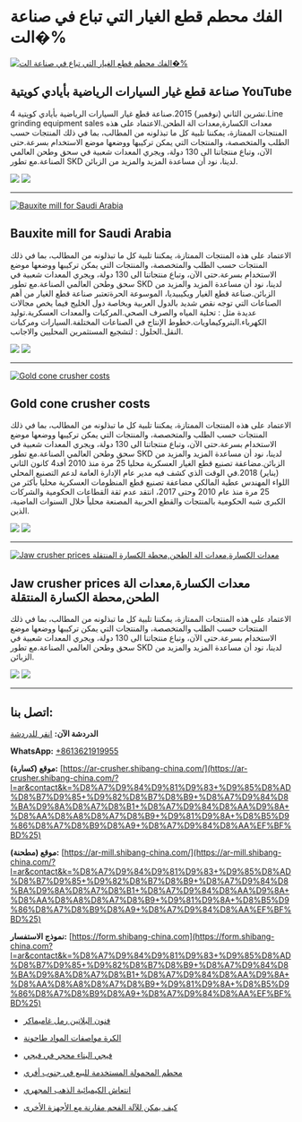 # الفك محطم قطع الغيار التي تباع في صناعة الت�%

<a href="https://swt.shibang-china.com/?l=ar&img&k=%D8%A7%D9%84%D9%81%D9%83+%D9%85%D8%AD%D8%B7%D9%85+%D9%82%D8%B7%D8%B9+%D8%A7%D9%84%D8%BA%D9%8A%D8%A7%D8%B1+%D8%A7%D9%84%D8%AA%D9%8A+%D8%AA%D8%A8%D8%A7%D8%B9+%D9%81%D9%8A+%D8%B5%D9%86%D8%A7%D8%B9%D8%A9+%D8%A7%D9%84%D8%AA%EF%BF%BD%25" target="_blank">![الفك محطم قطع الغيار التي تباع في صناعة الت�%](http://static.shibang-china.com/all-800x300/199.jpg)</a>

## صناعة قطع غيار السيارات الرياضية بأيادي كويتية YouTube
4 تشرين الثاني (نوفمبر) 2015.صناعة قطع غيار السيارات الرياضية بأيادي كويتية.Line grinding equipment sales معدات الكسارة,معدات الة الطحن.الاعتماد على هذه المنتجات الممتازة، يمكننا تلبية كل ما تبذلونه من المطالب، بما في ذلك المنتجات حسب الطلب والمتخصصة، والمنتجات التي يمكن تركيبها ووضعها موضع الاستخدام بسرعة.حتى الآن، وتباع منتجاتنا الى 130 دولة، ويجري المعدات شعبية في سحق وطحن العالمي الصناعة.مع تطور SKD لدينا، نود أن مساعدة المزيد والمزيد من الزبائن.


<a href="https://whatsapp.shibangsoft.com/WhatsApp.php" target="_blank" title="WhatsApp">![](http://static.shibang-china.com/icon/whatsapp.png)</a> <a href="https://swt.shibang-china.com/?l=ar&icon&k=%D8%A7%D9%84%D9%81%D9%83+%D9%85%D8%AD%D8%B7%D9%85+%D9%82%D8%B7%D8%B9+%D8%A7%D9%84%D8%BA%D9%8A%D8%A7%D8%B1+%D8%A7%D9%84%D8%AA%D9%8A+%D8%AA%D8%A8%D8%A7%D8%B9+%D9%81%D9%8A+%D8%B5%D9%86%D8%A7%D8%B9%D8%A9+%D8%A7%D9%84%D8%AA%EF%BF%BD%25" target="_blank">![](http://static.shibang-china.com/icon/chat-ar.png)</a>

---

<a href="https://swt.shibang-china.com/?l=ar&img&k=%D8%A7%D9%84%D9%81%D9%83+%D9%85%D8%AD%D8%B7%D9%85+%D9%82%D8%B7%D8%B9+%D8%A7%D9%84%D8%BA%D9%8A%D8%A7%D8%B1+%D8%A7%D9%84%D8%AA%D9%8A+%D8%AA%D8%A8%D8%A7%D8%B9+%D9%81%D9%8A+%D8%B5%D9%86%D8%A7%D8%B9%D8%A9+%D8%A7%D9%84%D8%AA%EF%BF%BD%25" target="_blank">![Bauxite mill for Saudi Arabia](http://static.shibang-china.com/all-800x300/1290.jpg)</a>

## Bauxite mill for Saudi Arabia
الاعتماد على هذه المنتجات الممتازة، يمكننا تلبية كل ما تبذلونه من المطالب، بما في ذلك المنتجات حسب الطلب والمتخصصة، والمنتجات التي يمكن تركيبها ووضعها موضع الاستخدام بسرعة.حتى الآن، وتباع منتجاتنا الى 130 دولة، ويجري المعدات شعبية في سحق وطحن العالمي الصناعة.مع تطور SKD لدينا، نود أن مساعدة المزيد والمزيد من الزبائن.صناعة قطع الغيار ويكيبيديا، الموسوعة الحرةتعتبر صناعة قطع الغيار من أهم الصناعات التي توجه نقص شديد بالدول العربية وبخاصة دول الخليج فيما يخص مجالات عديدة مثل : تحلية المياه والصرف الصحي.المركبات والمعدات العسكرية.توليد الكهرباء.البتروكيماويات.خطوط الإنتاج في الصناعات المختلفة.السيارات ومركبات النقل.الحلول : لتشجيع المستثمرين المحليين والاجانب.


<a href="https://whatsapp.shibangsoft.com/WhatsApp.php" target="_blank" title="WhatsApp">![](http://static.shibang-china.com/icon/whatsapp.png)</a> <a href="https://swt.shibang-china.com/?l=ar&icon&k=%D8%A7%D9%84%D9%81%D9%83+%D9%85%D8%AD%D8%B7%D9%85+%D9%82%D8%B7%D8%B9+%D8%A7%D9%84%D8%BA%D9%8A%D8%A7%D8%B1+%D8%A7%D9%84%D8%AA%D9%8A+%D8%AA%D8%A8%D8%A7%D8%B9+%D9%81%D9%8A+%D8%B5%D9%86%D8%A7%D8%B9%D8%A9+%D8%A7%D9%84%D8%AA%EF%BF%BD%25" target="_blank">![](http://static.shibang-china.com/icon/chat-ar.png)</a>

---

<a href="https://swt.shibang-china.com/?l=ar&img&k=%D8%A7%D9%84%D9%81%D9%83+%D9%85%D8%AD%D8%B7%D9%85+%D9%82%D8%B7%D8%B9+%D8%A7%D9%84%D8%BA%D9%8A%D8%A7%D8%B1+%D8%A7%D9%84%D8%AA%D9%8A+%D8%AA%D8%A8%D8%A7%D8%B9+%D9%81%D9%8A+%D8%B5%D9%86%D8%A7%D8%B9%D8%A9+%D8%A7%D9%84%D8%AA%EF%BF%BD%25" target="_blank">![Gold cone crusher costs](http://static.shibang-china.com/all-800x300/1530.jpg)</a>

## Gold cone crusher costs
الاعتماد على هذه المنتجات الممتازة، يمكننا تلبية كل ما تبذلونه من المطالب، بما في ذلك المنتجات حسب الطلب والمتخصصة، والمنتجات التي يمكن تركيبها ووضعها موضع الاستخدام بسرعة.حتى الآن، وتباع منتجاتنا الى 130 دولة، ويجري المعدات شعبية في سحق وطحن العالمي الصناعة.مع تطور SKD لدينا، نود أن مساعدة المزيد والمزيد من الزبائن.مضاعفة تصنيع قطع الغيار العسكرية محليا 25 مرة منذ 2010 أفد4 كانون الثاني (يناير) 2018.في الوقت الذي كشف فيه مدير عام الإدارة العامة لدعم التصنيع المحلي اللواء المهندس عطية المالكي مضاعفة تصنيع قطع المنظومات العسكرية محليا بأكثر من 25 مرة منذ عام 2010 وحتى 2017، انتقد عدم ثقة القطاعات الحكومية والشركات الكبرى شبه الحكومية بالمنتجات والقطع الحربية المصنعة محلياً خلال السنوات الماضية، الذين.


<a href="https://whatsapp.shibangsoft.com/WhatsApp.php" target="_blank" title="WhatsApp">![](http://static.shibang-china.com/icon/whatsapp.png)</a> <a href="https://swt.shibang-china.com/?l=ar&icon&k=%D8%A7%D9%84%D9%81%D9%83+%D9%85%D8%AD%D8%B7%D9%85+%D9%82%D8%B7%D8%B9+%D8%A7%D9%84%D8%BA%D9%8A%D8%A7%D8%B1+%D8%A7%D9%84%D8%AA%D9%8A+%D8%AA%D8%A8%D8%A7%D8%B9+%D9%81%D9%8A+%D8%B5%D9%86%D8%A7%D8%B9%D8%A9+%D8%A7%D9%84%D8%AA%EF%BF%BD%25" target="_blank">![](http://static.shibang-china.com/icon/chat-ar.png)</a>

---

<a href="https://swt.shibang-china.com/?l=ar&img&k=%D8%A7%D9%84%D9%81%D9%83+%D9%85%D8%AD%D8%B7%D9%85+%D9%82%D8%B7%D8%B9+%D8%A7%D9%84%D8%BA%D9%8A%D8%A7%D8%B1+%D8%A7%D9%84%D8%AA%D9%8A+%D8%AA%D8%A8%D8%A7%D8%B9+%D9%81%D9%8A+%D8%B5%D9%86%D8%A7%D8%B9%D8%A9+%D8%A7%D9%84%D8%AA%EF%BF%BD%25" target="_blank">![Jaw crusher prices معدات الكسارة,معدات الة الطحن,محطة الكسارة المنتقلة](http://static.shibang-china.com/all-800x300/940.jpg)</a>

## Jaw crusher prices معدات الكسارة,معدات الة الطحن,محطة الكسارة المنتقلة
الاعتماد على هذه المنتجات الممتازة، يمكننا تلبية كل ما تبذلونه من المطالب، بما في ذلك المنتجات حسب الطلب والمتخصصة، والمنتجات التي يمكن تركيبها ووضعها موضع الاستخدام بسرعة.حتى الآن، وتباع منتجاتنا الى 130 دولة، ويجري المعدات شعبية في سحق وطحن العالمي الصناعة.مع تطور SKD لدينا، نود أن مساعدة المزيد والمزيد من الزبائن.

<a href="https://whatsapp.shibangsoft.com/WhatsApp.php" target="_blank" title="WhatsApp">![](http://static.shibang-china.com/icon/whatsapp.png)</a> <a href="https://swt.shibang-china.com/?l=ar&icon&k=%D8%A7%D9%84%D9%81%D9%83+%D9%85%D8%AD%D8%B7%D9%85+%D9%82%D8%B7%D8%B9+%D8%A7%D9%84%D8%BA%D9%8A%D8%A7%D8%B1+%D8%A7%D9%84%D8%AA%D9%8A+%D8%AA%D8%A8%D8%A7%D8%B9+%D9%81%D9%8A+%D8%B5%D9%86%D8%A7%D8%B9%D8%A9+%D8%A7%D9%84%D8%AA%EF%BF%BD%25" target="_blank">![](http://static.shibang-china.com/icon/chat-ar.png)</a>

---
## اتصل بنا:

**الدردشة الآن:** [انقر للدردشة](https://swt.shibang-china.com?l=ar&contact&k=%D8%A7%D9%84%D9%81%D9%83+%D9%85%D8%AD%D8%B7%D9%85+%D9%82%D8%B7%D8%B9+%D8%A7%D9%84%D8%BA%D9%8A%D8%A7%D8%B1+%D8%A7%D9%84%D8%AA%D9%8A+%D8%AA%D8%A8%D8%A7%D8%B9+%D9%81%D9%8A+%D8%B5%D9%86%D8%A7%D8%B9%D8%A9+%D8%A7%D9%84%D8%AA%EF%BF%BD%25)

**WhatsApp:**  [+8613621919955](https://whatsapp.shibangsoft.com/WhatsApp.php)

**موقع (كسارة):** [https://ar-crusher.shibang-china.com/](https://ar-crusher.shibang-china.com/?l=ar&contact&k=%D8%A7%D9%84%D9%81%D9%83+%D9%85%D8%AD%D8%B7%D9%85+%D9%82%D8%B7%D8%B9+%D8%A7%D9%84%D8%BA%D9%8A%D8%A7%D8%B1+%D8%A7%D9%84%D8%AA%D9%8A+%D8%AA%D8%A8%D8%A7%D8%B9+%D9%81%D9%8A+%D8%B5%D9%86%D8%A7%D8%B9%D8%A9+%D8%A7%D9%84%D8%AA%EF%BF%BD%25)

**موقع (مطحنة):** [https://ar-mill.shibang-china.com/](https://ar-mill.shibang-china.com/?l=ar&contact&k=%D8%A7%D9%84%D9%81%D9%83+%D9%85%D8%AD%D8%B7%D9%85+%D9%82%D8%B7%D8%B9+%D8%A7%D9%84%D8%BA%D9%8A%D8%A7%D8%B1+%D8%A7%D9%84%D8%AA%D9%8A+%D8%AA%D8%A8%D8%A7%D8%B9+%D9%81%D9%8A+%D8%B5%D9%86%D8%A7%D8%B9%D8%A9+%D8%A7%D9%84%D8%AA%EF%BF%BD%25)

**نموذج الاستفسار:** [https://form.shibang-china.com](https://form.shibang-china.com?l=ar&contact&k=%D8%A7%D9%84%D9%81%D9%83+%D9%85%D8%AD%D8%B7%D9%85+%D9%82%D8%B7%D8%B9+%D8%A7%D9%84%D8%BA%D9%8A%D8%A7%D8%B1+%D8%A7%D9%84%D8%AA%D9%8A+%D8%AA%D8%A8%D8%A7%D8%B9+%D9%81%D9%8A+%D8%B5%D9%86%D8%A7%D8%B9%D8%A9+%D8%A7%D9%84%D8%AA%EF%BF%BD%25)

* [فنون البلاتين رمل غاميماكر](../26/%D9%81%D9%86%D9%88%D9%86%20%D8%A7%D9%84%D8%A8%D9%84%D8%A7%D8%AA%D9%8A%D9%86%20%D8%B1%D9%85%D9%84%20%D8%BA%D8%A7%D9%85%D9%8A%D9%85%D8%A7%D9%83%D8%B1.md)

* [الكرة مواصفات المواد طاحونة](../28/%D8%A7%D9%84%D9%83%D8%B1%D8%A9%20%D9%85%D9%88%D8%A7%D8%B5%D9%81%D8%A7%D8%AA%20%D8%A7%D9%84%D9%85%D9%88%D8%A7%D8%AF%20%D8%B7%D8%A7%D8%AD%D9%88%D9%86%D8%A9.md)

* [فيجي البناء محجر في فيجي](../30/%D9%81%D9%8A%D8%AC%D9%8A%20%D8%A7%D9%84%D8%A8%D9%86%D8%A7%D8%A1%20%D9%85%D8%AD%D8%AC%D8%B1%20%D9%81%D9%8A%20%D9%81%D9%8A%D8%AC%D9%8A.md)

* [محطم المحمولة المستخدمة للبيع في جنوب أفري](../26/%D9%85%D8%AD%D8%B7%D9%85%20%D8%A7%D9%84%D9%85%D8%AD%D9%85%D9%88%D9%84%D8%A9%20%D8%A7%D9%84%D9%85%D8%B3%D8%AA%D8%AE%D8%AF%D9%85%D8%A9%20%D9%84%D9%84%D8%A8%D9%8A%D8%B9%20%D9%81%D9%8A%20%D8%AC%D9%86%D9%88%D8%A8%20%D8%A3%D9%81%D8%B1%D9%8A.md)

* [انتعاش الكيميائية الذهب المجهري](../26/%D8%A7%D9%86%D8%AA%D8%B9%D8%A7%D8%B4%20%D8%A7%D9%84%D9%83%D9%8A%D9%85%D9%8A%D8%A7%D8%A6%D9%8A%D8%A9%20%D8%A7%D9%84%D8%B0%D9%87%D8%A8%20%D8%A7%D9%84%D9%85%D8%AC%D9%87%D8%B1%D9%8A.md)

* [كيف يمكن للآلة الفحم مقارنة مع الأجهزة الأخرى](../28/%D9%83%D9%8A%D9%81%20%D9%8A%D9%85%D9%83%D9%86%20%D9%84%D9%84%D8%A2%D9%84%D8%A9%20%D8%A7%D9%84%D9%81%D8%AD%D9%85%20%D9%85%D9%82%D8%A7%D8%B1%D9%86%D8%A9%20%D9%85%D8%B9%20%D8%A7%D9%84%D8%A3%D8%AC%D9%87%D8%B2%D8%A9%20%D8%A7%D9%84%D8%A3%D8%AE%D8%B1%D9%89.md)